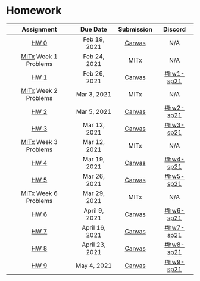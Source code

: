 # Homework

| Assignment | Due Date | Submission| Discord |
|:----------:|:--------:|:----------:|:-------:|
| [HW 0](/hw0/) | Feb 19, 2021 | [Canvas](https://canvas.mit.edu/courses/7590/assignments/101125)| N/A |
| [MITx](https://lms.mitx.mit.edu/courses/course-v1:MITx+6.S083r+2021_Spring/courseware/188e039bccf9469aa056d75c358b0875/7935a0eb8d8f46f5ad5c129878bf59df/?activate_block_id=block-v1%3AMITx%2B6.S083r%2B2021_Spring%2Btype%40sequential%2Bblock%407935a0eb8d8f46f5ad5c129878bf59df) Week 1 Problems | Feb 24, 2021 | MITx  | N/A|
| [HW 1](/hw1/) | Feb 26, 2021 | [Canvas](https://canvas.mit.edu/courses/7590/assignments/101953)| [#hw1-sp21](https://discord.gg/mjHhUYbCA3)|
| [MITx](https://lms.mitx.mit.edu/courses/course-v1:MITx+6.S083r+2021_Spring/courseware/188e039bccf9469aa056d75c358b0875/92a4ed5b7aa246f0a166b2211e585e58/?activate_block_id=block-v1%3AMITx%2B6.S083r%2B2021_Spring%2Btype%40sequential%2Bblock%4092a4ed5b7aa246f0a166b2211e585e58) Week 2 Problems | Mar 3, 2021 | MITx | N/A|
| [HW 2](/hw2/) | Mar 5, 2021 | [Canvas](https://canvas.mit.edu/courses/7590/assignments/103109)| [#hw2-sp21](https://discord.gg/Xz7N4D2B2b)|
| [HW 3](/hw3/) | Mar 12, 2021 | [Canvas](https://canvas.mit.edu/courses/7590/assignments/104345)| [#hw3-sp21](https://discord.gg/hpNWQgXaeg)|
| [MITx](https://lms.mitx.mit.edu/courses/course-v1:MITx+6.S083r+2021_Spring/courseware/188e039bccf9469aa056d75c358b0875/15208f43f67b42d78d363b6a2621a7f4/1?activate_block_id=block-v1%3AMITx%2B6.S083r%2B2021_Spring%2Btype%40vertical%2Bblock%40bf0c46ddb8b848728442f829ed5026b7) Week 3 Problems | Mar 12, 2021 | MITx | N/A|
| [HW 4](/hw4/) | Mar 19, 2021 | [Canvas](https://canvas.mit.edu/courses/7590/assignments/105266)| [#hw4-sp21](https://discord.gg/Crm9kBhR7Z)|
| [HW 5](/hw5/) | Mar 26, 2021 | [Canvas](https://canvas.mit.edu/courses/7590/assignments/105975)| [#hw5-sp21](https://discord.gg/gWKfBHT3HW)|
| [MITx](https://lms.mitx.mit.edu/courses/course-v1:MITx+6.S083r+2021_Spring/courseware/188e039bccf9469aa056d75c358b0875/08e1e0ea683140848b8e20715b4f5134/1?activate_block_id=block-v1%3AMITx%2B6.S083r%2B2021_Spring%2Btype%40vertical%2Bblock%4004de5b8a0c434d8f8135aec1bb79196d) Week 6 Problems | Mar 29, 2021 | MITx | N/A|
| [HW 6](/hw6/) | April 9, 2021 | [Canvas](https://canvas.mit.edu/courses/7590/assignments/108611)| [#hw6-sp21](https://discord.gg/tUp4G9bsZ9)|
| [HW 7](/hw7/) | April 16, 2021 | [Canvas](https://canvas.mit.edu/courses/7590/assignments/111872)| [#hw7-sp21](https://discord.gg/FycPQ2Q37g)|
| [HW 8](/hw8/) | April 23, 2021 | [Canvas](https://canvas.mit.edu/courses/7590/assignments/112504)| [#hw8-sp21](https://discord.gg/pPyevrD2Kz)|
| [HW 9](/hw9/) | May 4, 2021 | [Canvas](https://canvas.mit.edu/courses/7590/assignments/113414)| [#hw9-sp21](https://discord.gg/gpEB3XHb5D)|
